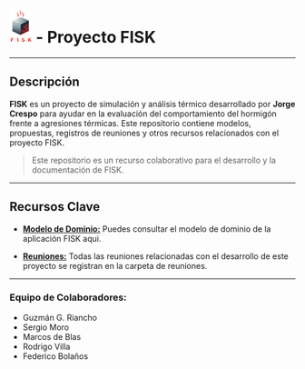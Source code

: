# <img src="/propuestas/logo/3.png" alt="FISK Logo" height="60"> - Proyecto FISK

---

## Descripción

**FISK** es un proyecto de simulación y análisis térmico desarrollado por **Jorge Crespo** para ayudar en la evaluación del comportamiento del hormigón frente a agresiones térmicas. Este repositorio contiene modelos, propuestas, registros de reuniones y otros recursos relacionados con el proyecto FISK.

> Este repositorio es un recurso colaborativo para el desarrollo y la documentación de FISK.

---

## Recursos Clave

- **[Modelo de Dominio:](/documentosMD/modeloDelDominio.md)** Puedes consultar el modelo de dominio de la aplicación FISK aqui.

- **[Reuniones:](/reunionesPdf/)** Todas las reuniones relacionadas con el desarrollo de este proyecto se registran en la carpeta de reuniones.

---

### Equipo de Colaboradores:

- Guzmán G. Riancho
- Sergio Moro
- Marcos de Blas
- Rodrigo Villa
- Federico Bolaños
